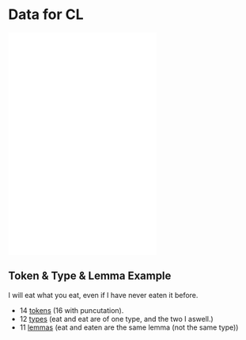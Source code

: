 # Data for CL


![Corpus](Corpus.md)
![Lexicon](Lexicon.md)
![Thesaurus](Thesaurus.md)




## Token & Type & Lemma Example

I will eat what you eat, even if I have never eaten it before.

- 14 [tokens](Token.md) (16 with puncutation).
- 12 [types](Type.md) (eat and eat are of one type, and the two I aswell.)
- 11 [lemmas](Lemma.md) (eat and eaten are the same lemma (not the same type))
